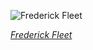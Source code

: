 
![Frederick Fleet](https://upload.wikimedia.org/wikipedia/commons/thumb/3/3b/FrederickFleet.April1912.jpg/525px-FrederickFleet.April1912.jpg)

*[Frederick Fleet](https://wikipedia.org/wiki/File:FrederickFleet.April1912.jpg)*
